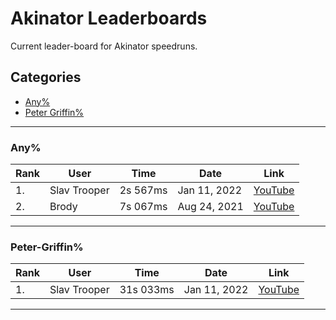 # Akinator Leaderboards

Current leader-board for Akinator speedruns.

## Categories

* [Any%](#any%)
* [Peter Griffin%](#Peter-Griffin%)

___

### Any%


| Rank|User                    | Time      | Date         | Link |
|-----|------------------------|-----------|--------------|------|
|1.   | Slav Trooper           | 2s 567ms  | Jan 11, 2022 | [YouTube](https://www.youtube.com/watch?v=4QrYeLOqVGA "Mod Message: Time starts at 2.233 and ends at 4.800 at 30 fps to get a final time of 0h 0m 2s 567ms. Retimed using yt-frame-timer") |
|2.   | Brody                  | 7s 067ms  | Aug 24, 2021 | [YouTube](https://www.youtube.com/watch?v=zT8nM6cXeUY "Mod Message: Time starts at 8.183 and ends at 15.250 at 60 fps to get a final time of 0h 0m 7s 067ms. Retimed using yt-frame-timer") |

<!--- OLD RUNS --->
<!--- |1.   | Slav Trooper           | 4s 567ms  | Jan 11, 2022 | [YouTube](https://www.youtube.com/watch?v=-xkgSA7XZ-w "Mod Message: Time starts at 0.467 and ends at 5.033 at 30 fps to get a final time of 0h 0m 4s 567ms. Retimed using yt-frame-timer") | --->

______

### Peter-Griffin%


| Rank|User                    | Time      | Date         | Link |
|-----|------------------------|-----------|--------------|------|
|1.   | Slav Trooper           | 31s 033ms  | Jan 11, 2022 | [YouTube](https://www.youtube.com/watch?v=jJMoAziqLeE "Mod Message: Time starts at 1.167 and ends at 31.200 at 30 fps to get a final time of 0h 0m 30s 033ms. Retimed using yt-frame-timer") |

___
